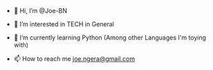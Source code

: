 - 👋 Hi, I’m @Joe-BN
- 👀 I’m interested in TECH in General
- 🌱 I’m currently learning Python (Among other Languages I'm toying with)

- 📫 How to reach me   joe.ngera@gmail.com

<!---
Joe-BN/Joe-BN is a ✨ special ✨ repository because its `README.md` (this file) appears on your GitHub profile.
You can click the Preview link to take a look at your changes.
--->
